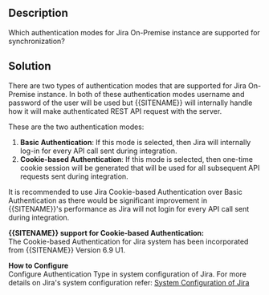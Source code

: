 ## Description
Which authentication modes for Jira On-Premise instance are supported for synchronization?

## Solution
There are two types of authentication modes that are supported for Jira On-Premise instance. In both of these authentication modes username and password of the user will be used but {{SITENAME}} will internally handle how it will make authenticated REST API request with the server.

These are the two authentication modes:
1. **Basic Authentication**: If this mode is selected, then Jira will internally log-in for every API call sent during integration. 
2. **Cookie-based Authentication**: If this mode is selected, then one-time cookie session will be generated that will be used for all subsequent API requests sent during integration.

It is recommended to use Jira Cookie-based Authentication over Basic Authentication as there would be significant improvement in {{SITENAME}}'s performance as Jira will not login for every API call sent during integration.

**{{SITENAME}} support for Cookie-based Authentication:**  
The Cookie-based Authentication for Jira system has been incorporated from {{SITENAME}} Version 6.9 U1.

**How to Configure**  
Configure Authentication Type in system configuration of Jira. For more details on Jira's system configuration refer: [System Configuration of Jira](../../../../connectors/Jira.md#system-configuration)
